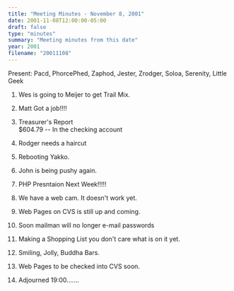 ```yaml
---
title: "Meeting Minutes - November 8, 2001"
date: 2001-11-08T12:00:00-05:00
draft: false
type: "minutes"
summary: "Meeting minutes from this date"
year: 2001
filename: "20011108"
---
```


Present:  Pacd, PhorcePhed, Zaphod, Jester, Zrodger, Soloa, Serenity,           Little Geek  </p><p>
1.  Wes is going to Meijer to get Trail Mix. </p><p>
2.  Matt Got a job!!!! </p><p>
3.  Treasurer's Report<br>         $604.79 -- In the checking account </p><p>
4.  Rodger needs a haircut </p><p>
5.  Rebooting Yakko. </p><p>
6.  John is being pushy again. </p><p>
7.  PHP Presntaion Next Week!!!!! </p><p>
8.  We have a web cam.  It doesn't work yet. </p><p>
9.  Web Pages on CVS is still up and coming.  </p><p>
10.  Soon mailman will no longer e-mail passwords </p><p>
11.  Making a Shopping List you don't care what is on it yet. </p><p>
12.  Smiling, Jolly, Buddha Bars. </p><p>
13.  Web Pages to be checked into CVS soon.   </p><p>
14.  Adjourned 19:00....... </p>

